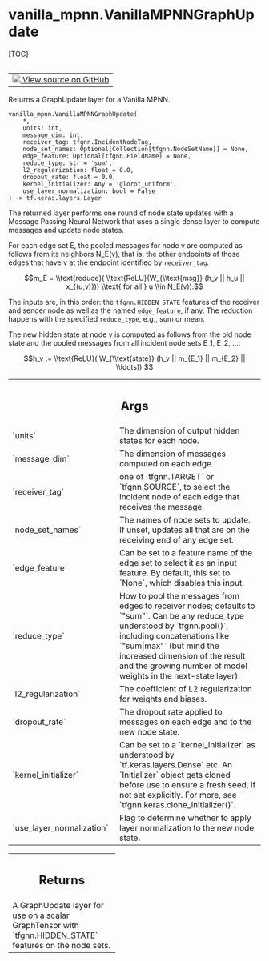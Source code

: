 <!-- lint-g3mark -->

# vanilla_mpnn.VanillaMPNNGraphUpdate

[TOC]

<!-- Insert buttons and diff -->

<table class="tfo-notebook-buttons tfo-api nocontent" align="left">
<td>
  <a target="_blank" href="https://github.com/tensorflow/gnn/tree/master/tensorflow_gnn/models/vanilla_mpnn/layers.py#L22-L115">
    <img src="https://www.tensorflow.org/images/GitHub-Mark-32px.png" />
    View source on GitHub
  </a>
</td>
</table>

Returns a GraphUpdate layer for a Vanilla MPNN.

<pre class="devsite-click-to-copy prettyprint lang-py tfo-signature-link">
<code>vanilla_mpnn.VanillaMPNNGraphUpdate(
    *,
    units: int,
    message_dim: int,
    receiver_tag: tfgnn.IncidentNodeTag,
    node_set_names: Optional[Collection[tfgnn.NodeSetName]] = None,
    edge_feature: Optional[tfgnn.FieldName] = None,
    reduce_type: str = &#x27;sum&#x27;,
    l2_regularization: float = 0.0,
    dropout_rate: float = 0.0,
    kernel_initializer: Any = &#x27;glorot_uniform&#x27;,
    use_layer_normalization: bool = False
) -> tf.keras.layers.Layer
</code></pre>

<!-- Placeholder for "Used in" -->

The returned layer performs one round of node state updates with a Message
Passing Neural Network that uses a single dense layer to compute messages and
update node states.

For each edge set E, the pooled messages for node v are computed as follows from
its neighbors N_E(v), that is, the other endpoints of those edges that have v
at the endpoint identified by `receiver_tag`.

$$m_E = \\text{reduce}( \\text{ReLU}(W_{\\text{msg}} (h_v || h_u ||
x_{(u,v)})) \\text{ for all } u \\in N_E(v)).$$

The inputs are, in this order: the `tfgnn.HIDDEN_STATE` features of the receiver
and sender node as well as the named `edge_feature`, if any. The reduction
happens with the specified `reduce_type`, e.g., sum or mean.

The new hidden state at node v is computed as follows from the old node state
and the pooled messages from all incident node sets E_1, E_2, ...:

$$h_v := \\text{ReLU}( W_{\\text{state}} (h_v || m_{E_1} || m_{E_2} ||
\\ldots)).$$

<!-- Tabular view -->

 <table class="responsive fixed orange">
<colgroup><col width="214px"><col></colgroup>
<tr><th colspan="2"><h2 class="add-link">Args</h2></th></tr>

<tr>
<td>
`units`<a id="units"></a>
</td>
<td>
The dimension of output hidden states for each node.
</td>
</tr><tr>
<td>
`message_dim`<a id="message_dim"></a>
</td>
<td>
The dimension of messages computed on each edge.
</td>
</tr><tr>
<td>
`receiver_tag`<a id="receiver_tag"></a>
</td>
<td>
one of `tfgnn.TARGET` or `tfgnn.SOURCE`, to select the
incident node of each edge that receives the message.
</td>
</tr><tr>
<td>
`node_set_names`<a id="node_set_names"></a>
</td>
<td>
The names of node sets to update. If unset, updates all
that are on the receiving end of any edge set.
</td>
</tr><tr>
<td>
`edge_feature`<a id="edge_feature"></a>
</td>
<td>
Can be set to a feature name of the edge set to select
it as an input feature. By default, this set to `None`, which disables
this input.
</td>
</tr><tr>
<td>
`reduce_type`<a id="reduce_type"></a>
</td>
<td>
How to pool the messages from edges to receiver nodes; defaults
to `"sum"`. Can be any reduce_type understood by `tfgnn.pool()`, including
concatenations like `"sum|max"` (but mind the increased dimension of the
result and the growing number of model weights in the next-state layer).
</td>
</tr><tr>
<td>
`l2_regularization`<a id="l2_regularization"></a>
</td>
<td>
The coefficient of L2 regularization for weights and
biases.
</td>
</tr><tr>
<td>
`dropout_rate`<a id="dropout_rate"></a>
</td>
<td>
The dropout rate applied to messages on each edge and to the
new node state.
</td>
</tr><tr>
<td>
`kernel_initializer`<a id="kernel_initializer"></a>
</td>
<td>
Can be set to a `kernel_initializer` as understood
by `tf.keras.layers.Dense` etc.
An `Initializer` object gets cloned before use to ensure a fresh seed,
if not set explicitly. For more, see `tfgnn.keras.clone_initializer()`.
</td>
</tr><tr>
<td>
`use_layer_normalization`<a id="use_layer_normalization"></a>
</td>
<td>
Flag to determine whether to apply layer
normalization to the new node state.
</td>
</tr>
</table>

<!-- Tabular view -->

 <table class="responsive fixed orange">
<colgroup><col width="214px"><col></colgroup>
<tr><th colspan="2"><h2 class="add-link">Returns</h2></th></tr>
<tr class="alt">
<td colspan="2">
A GraphUpdate layer for use on a scalar GraphTensor with
`tfgnn.HIDDEN_STATE` features on the node sets.
</td>
</tr>

</table>
